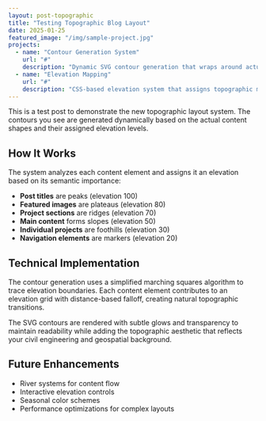```yaml
---
layout: post-topographic
title: "Testing Topographic Blog Layout"
date: 2025-01-25
featured_image: "/img/sample-project.jpg"
projects:
  - name: "Contour Generation System"
    url: "#"
    description: "Dynamic SVG contour generation that wraps around actual content shapes rather than bounding boxes."
  - name: "Elevation Mapping"
    url: "#"
    description: "CSS-based elevation system that assigns topographic meaning to different content types."
---
```


This is a test post to demonstrate the new topographic layout system. The contours you see are generated dynamically based on the actual content shapes and their assigned elevation levels.

## How It Works

The system analyzes each content element and assigns it an elevation based on its semantic importance:

- **Post titles** are peaks (elevation 100)
- **Featured images** are plateaus (elevation 80)
- **Project sections** are ridges (elevation 70)
- **Main content** forms slopes (elevation 50)
- **Individual projects** are foothills (elevation 30)
- **Navigation elements** are markers (elevation 20)

## Technical Implementation

The contour generation uses a simplified marching squares algorithm to trace elevation boundaries. Each content element contributes to an elevation grid with distance-based falloff, creating natural topographic transitions.

The SVG contours are rendered with subtle glows and transparency to maintain readability while adding the topographic aesthetic that reflects your civil engineering and geospatial background.

## Future Enhancements

- River systems for content flow
- Interactive elevation controls
- Seasonal color schemes
- Performance optimizations for complex layouts